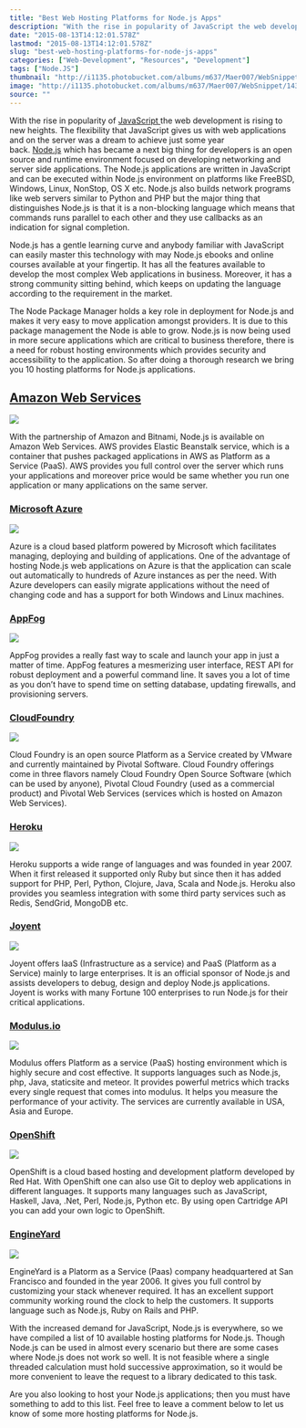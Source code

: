 ```yaml
---
title: "Best Web Hosting Platforms for Node.js Apps"
description: "With the rise in popularity of JavaScript the web development is rising to new heights. The flexibility that JavaScript gives us with web applications and on the server was a dream to achieve just some year back. Node.js which has became a next big thing for developers is an open source and runtime environment focused on developing networking and server side applications. The Node.js applications are written in JavaScript and can be executed within Node.js environment on platforms like FreeBSD, Windows, Linux, NonStop, OS X etc. Node.js also builds network programs like web servers similar to Python and PHP but the major thing that distinguishes Node.js is that it is a non-blocking language which means that commands runs parallel to each other and they use callbacks as an indication for signal completion."
date: "2015-08-13T14:12:01.578Z"
lastmod: "2015-08-13T14:12:01.578Z"
slug: "best-web-hosting-platforms-for-node-js-apps"
categories: ["Web-Development", "Resources", "Development"]
tags: ["Node.JS"]
thumbnail: "http://i1135.photobucket.com/albums/m637/Maer007/WebSnippet/th_1439474992928_zpsnoxrvj9r.png"
image: "http://i1135.photobucket.com/albums/m637/Maer007/WebSnippet/1439474992928_zpsnoxrvj9r.png"
source: ""
---
```



With the rise in popularity of [JavaScript ](https://en.wikipedia.org/wiki/JavaScript)the web development is rising to new heights. The flexibility that JavaScript gives us with web applications and on the server was a dream to achieve just some year back. [Node.js](https://nodejs.org/) which has became a next big thing for developers is an open source and runtime environment focused on developing networking and server side applications. The Node.js applications are written in JavaScript and can be executed within Node.js environment on platforms like FreeBSD, Windows, Linux, NonStop, OS X etc. Node.js also builds network programs like web servers similar to Python and PHP but the major thing that distinguishes Node.js is that it is a non-blocking language which means that commands runs parallel to each other and they use callbacks as an indication for signal completion.

Node.js has a gentle learning curve and anybody familiar with JavaScript can easily master this technology with may Node.js ebooks and online courses available at your fingertip. It has all the features available to develop the most complex Web applications in business. Moreover, it has a strong community sitting behind, which keeps on updating the language according to the requirement in the market.

The Node Package Manager holds a key role in deployment for Node.js and makes it very easy to move application amongst providers. It is due to this package management the Node is able to grow. Node.js is now being used in more secure applications which are critical to business therefore, there is a need for robust hosting environments which provides security and accessibility to the application. So after doing a thorough research we bring you 10 hosting platforms for Node.js applications.

## **[Amazon Web Services](http://aws.amazon.com/)**

![](http://i1135.photobucket.com/albums/m637/Maer007/WebSnippet/1439474308036_zpssysjrho4.jpeg)

With the partnership of Amazon and Bitnami, Node.js is available on Amazon Web Services. AWS provides Elastic Beanstalk service, which is a container that pushes packaged applications in AWS as Platform as a Service (PaaS). AWS provides you full control over the server which runs your applications and moreover price would be same whether you run one application or many applications on the same server.

### **[Microsoft Azure](http://azure.microsoft.com/en-us/)**

![](http://i1135.photobucket.com/albums/m637/Maer007/WebSnippet/1439474774896_zpsor1nips7.jpeg)

Azure is a cloud based platform powered by Microsoft which facilitates managing, deploying and building of applications. One of the advantage of hosting Node.js web applications on Azure is that the application can scale out automatically to hundreds of Azure instances as per the need. With Azure developers can easily migrate applications without the need of changing code and has a support for both Windows and Linux machines.

### **[AppFog](https://www.appfog.com/)**

![](http://i1135.photobucket.com/albums/m637/Maer007/WebSnippet/1439474578739_zpss2k25kxc.jpeg)

AppFog provides a really fast way to scale and launch your app in just a matter of time. AppFog features a mesmerizing user interface, REST API for robust deployment and a powerful command line. It saves you a lot of time as you don’t have to spend time on setting database, updating firewalls, and provisioning servers.

### **[CloudFoundry](http://pivotal.io/platform-as-a-service/pivotal-cloud-foundry)**

![](http://i1135.photobucket.com/albums/m637/Maer007/WebSnippet/1439474658303_zps2bwv1ifc.png)

Cloud Foundry is an open source Platform as a Service created by VMware and currently maintained by Pivotal Software. Cloud Foundry offerings come in three flavors namely Cloud Foundry Open Source Software (which can be used by anyone), Pivotal Cloud Foundry (used as a commercial product) and Pivotal Web Services (services which is hosted on Amazon Web Services).

### **[Heroku](https://www.heroku.com/)**

![](http://i1135.photobucket.com/albums/m637/Maer007/WebSnippet/1439474696600_zpsecjeylst.png)

Heroku supports a wide range of languages and was founded in year 2007\. When it first released it supported only Ruby but since then it has added support for PHP, Perl, Python, Clojure, Java, Scala and Node.js. Heroku also provides you seamless integration with some third party services such as Redis, SendGrid, MongoDB etc.

### **[Joyent](https://www.joyent.com/)**

![](http://i1135.photobucket.com/albums/m637/Maer007/WebSnippet/1439474734970_zpsq5xslxjd.png)

Joyent offers IaaS (Infrastructure as a service) and PaaS (Platform as a Service) mainly to large enterprises. It is an official sponsor of Node.js and assists developers to debug, design and deploy Node.js applications. Joyent is works with many Fortune 100 enterprises to run Node.js for their critical applications.

### **[Modulus.io](https://modulus.io/)**

![](http://i1135.photobucket.com/albums/m637/Maer007/WebSnippet/1439474801549_zpsao85n4wi.jpeg)

Modulus offers Platform as a service (PaaS) hosting environment which is highly secure and cost effective. It supports languages such as Node.js, php, Java, staticsite and meteor. It provides powerful metrics which tracks every single request that comes into modulus. It helps you measure the performance of your activity. The services are currently available in USA, Asia and Europe.

### **[OpenShift](https://www.openshift.com/)**

![](http://i1135.photobucket.com/albums/m637/Maer007/WebSnippet/1439474830628_zpsb0yzdzwj.png)

OpenShift is a cloud based hosting and development platform developed by Red Hat. With OpenShift one can also use Git to deploy web applications in different languages. It supports many languages such as JavaScript, Haskell, Java, .Net, Perl, Node.js, Python etc. By using open Cartridge API you can add your own logic to OpenShift.

### **[EngineYard](https://www.engineyard.com/)**

![](http://i1135.photobucket.com/albums/m637/Maer007/WebSnippet/1439474888956_zpswg8cyzj6.png)

EngineYard is a Platorm as a Service (Paas) company headquartered at San Francisco and founded in the year 2006\. It gives you full control by customizing your stack whenever required. It has an excellent support community working round the clock to help the customers. It supports language such as Node.js, Ruby on Rails and PHP.

With the increased demand for JavaScript, Node.js is everywhere, so we have compiled a list of 10 available hosting platforms for Node.js. Though Node.js can be used in almost every scenario but there are some cases where Node.js does not work so well. It is not feasible where a single threaded calculation must hold successive approximation, so it would be more convenient to leave the request to a library dedicated to this task.

Are you also looking to host your Node.js applications; then you must have something to add to this list. Feel free to leave a comment below to let us know of some more hosting platforms for Node.js.